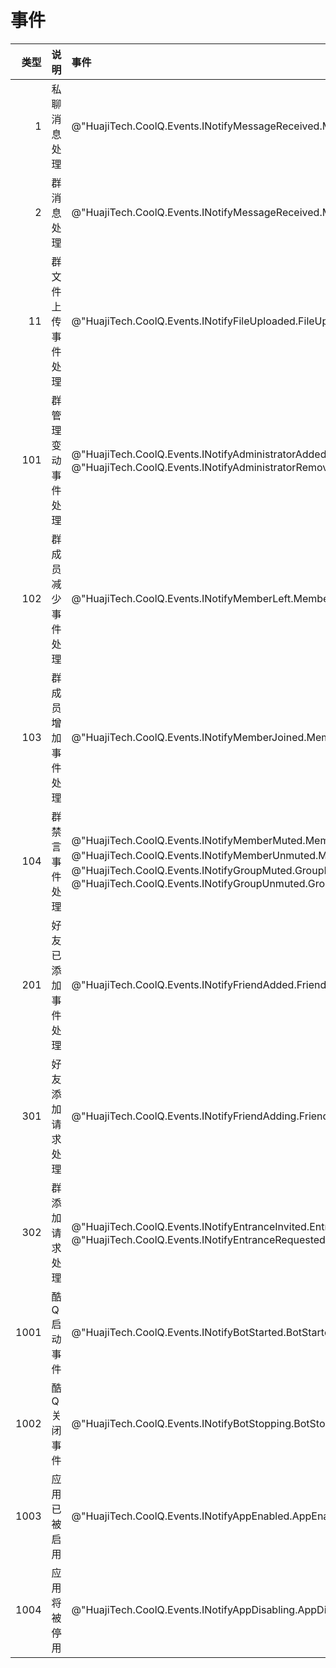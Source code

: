 # 事件

| 类型 | 说明 | 事件 |
| --: | :-- | :-- |
| 1 | 私聊消息处理 | @"HuajiTech.CoolQ.Events.INotifyMessageReceived.MessageReceived" |
| 2 | 群消息处理 | @"HuajiTech.CoolQ.Events.INotifyMessageReceived.MessageReceived" |
| 11 | 群文件上传事件处理 | @"HuajiTech.CoolQ.Events.INotifyFileUploaded.FileUploaded" |
| 101 | 群管理变动事件处理 | @"HuajiTech.CoolQ.Events.INotifyAdministratorAdded.AdministratorAdded"、@"HuajiTech.CoolQ.Events.INotifyAdministratorRemoved.AdministratorRemoved" |
| 102 | 群成员减少事件处理 | @"HuajiTech.CoolQ.Events.INotifyMemberLeft.MemberLeft" |
| 103 | 群成员增加事件处理 | @"HuajiTech.CoolQ.Events.INotifyMemberJoined.MemberJoined" |
| 104 | 群禁言事件处理 | @"HuajiTech.CoolQ.Events.INotifyMemberMuted.MemberMuted"、@"HuajiTech.CoolQ.Events.INotifyMemberUnmuted.MemberUnmuted"、@"HuajiTech.CoolQ.Events.INotifyGroupMuted.GroupMuted"、@"HuajiTech.CoolQ.Events.INotifyGroupUnmuted.GroupUnmuted" |
| 201 | 好友已添加事件处理 | @"HuajiTech.CoolQ.Events.INotifyFriendAdded.FriendAdded" |
| 301 | 好友添加请求处理 | @"HuajiTech.CoolQ.Events.INotifyFriendAdding.FriendAdding" |
| 302 | 群添加请求处理 | @"HuajiTech.CoolQ.Events.INotifyEntranceInvited.EntranceInvited"、@"HuajiTech.CoolQ.Events.INotifyEntranceRequested.EntranceRequested" |
| 1001 | 酷Q启动事件 | @"HuajiTech.CoolQ.Events.INotifyBotStarted.BotStarted" |
| 1002 | 酷Q关闭事件 | @"HuajiTech.CoolQ.Events.INotifyBotStopping.BotStopping" |
| 1003 | 应用已被启用 | @"HuajiTech.CoolQ.Events.INotifyAppEnabled.AppEnabled" |
| 1004 | 应用将被停用 | @"HuajiTech.CoolQ.Events.INotifyAppDisabling.AppDisabling" |
